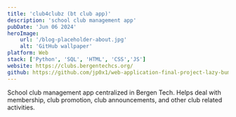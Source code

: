 ```yaml
---
title: 'club4clubz (bt club app)'
description: 'school club management app'
pubDate: 'Jun 06 2024'
heroImage:
    url: '/blog-placeholder-about.jpg'
    alt: 'GitHub wallpaper'
platform: Web
stack: ['Python', 'SQL', 'HTML', 'CSS','JS']
website: https://clubs.bergentechcs.org/
github: https://github.com/jp0x1/web-application-final-project-lazy-bums-casey-jake-noah
---
```


School club management app centralized in Bergen Tech. Helps deal with membership, club promotion, club announcements, and other club related activities.
